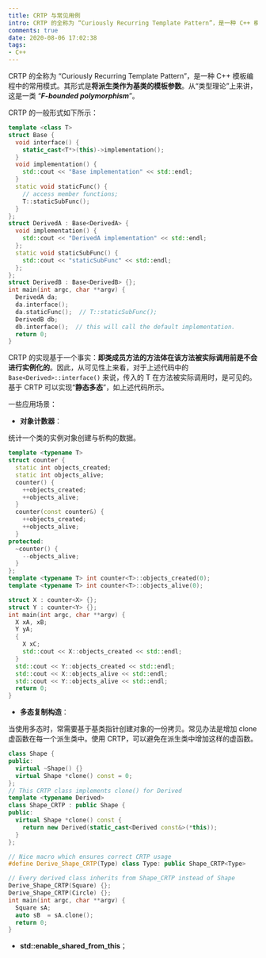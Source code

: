 ```yaml
---
title: CRTP 与常见用例
intro: CRTP 的全称为 “Curiously Recurring Template Pattern”，是一种 C++ 模板编程中的常用模式。其形式是将派生类作为基类的模板参数。从“类型理论”上来讲，这是一类 “F-bounded polymorphism”。
comments: true
date: 2020-08-06 17:02:38
tags:
- C++
---
```


CRTP 的全称为 “Curiously Recurring Template Pattern”，是一种 C++ 模板编程中的常用模式。其形式是**将派生类作为基类的模板参数**。从“类型理论”上来讲，这是一类 “***F-bounded polymorphism***”。

CRTP 的一般形式如下所示：

```cpp
template <class T>
struct Base {
  void interface() {
    static_cast<T*>(this)->implementation();
  }
  void implementation() {
    std::cout << "Base implementation" << std::endl;
  }
  static void staticFunc() {
    // access member functions;
    T::staticSubFunc();
  }
};
struct DerivedA : Base<DerivedA> {
  void implementation() {
    std::cout << "DerivedA implementation" << std::endl;
  };
  static void staticSubFunc() {
    std::cout << "staticSubFunc" << std::endl;
  };
};
struct DerivedB : Base<DerivedB> {};  
int main(int argc, char **argv) {
  DerivedA da;
  da.interface();
  da.staticFunc();  // T::staticSubFunc();
  DerivedB db;
  db.interface();  // this will call the default implementation.
  return 0;
}
```

CRTP 的实现基于一个事实：**即类成员方法的方法体在该方法被实际调用前是不会进行实例化的**。因此，从可见性上来看，对于上述代码中的 `Base<Derived>::interface()` 来说，传入的 T 在方法被实际调用时，是可见的。基于 CRTP 可以实现“**静态多态**”，如上述代码所示。

一些应用场景：

* **对象计数器**：

统计一个类的实例对象创建与析构的数据。

```cpp
template <typename T>
struct counter {
  static int objects_created;
  static int objects_alive;
  counter() {
    ++objects_created;
    ++objects_alive;
  }
  counter(const counter&) {
    ++objects_created;
    ++objects_alive;
  }
protected:
  ~counter() {
    --objects_alive;
  }
};
template <typename T> int counter<T>::objects_created(0);
template <typename T> int counter<T>::objects_alive(0);

struct X : counter<X> {};
struct Y : counter<Y> {};
int main(int argc, char **argv) {
  X xA, xB;
  Y yA;
  {
    X xC;
    std::cout << X::objects_created << std::endl;
  }
  std::cout << Y::objects_created << std::endl;
  std::cout << X::objects_alive << std::endl;
  std::cout << Y::objects_alive << std::endl;
  return 0;
}
```

* **多态复制构造**：

当使用多态时，常需要基于基类指针创建对象的一份拷贝。常见办法是增加 clone 虚函数在每一个派生类中。使用 CRTP，可以避免在派生类中增加这样的虚函数。

```cpp
class Shape {
public:
  virtual ~Shape() {}
  virtual Shape *clone() const = 0;
};
// This CRTP class implements clone() for Derived
template <typename Derived>
class Shape_CRTP : public Shape {
public:
  virtual Shape *clone() const {
    return new Derived(static_cast<Derived const&>(*this));
  }
};

// Nice macro which ensures correct CRTP usage
#define Derive_Shape_CRTP(Type) class Type: public Shape_CRTP<Type>

// Every derived class inherits from Shape_CRTP instead of Shape
Derive_Shape_CRTP(Square) {};
Derive_Shape_CRTP(Circle) {};
int main(int argc, char **argv) {
  Square sA;
  auto sB  = sA.clone();
  return 0;
}
```

* **std::enable_shared_from_this**；
